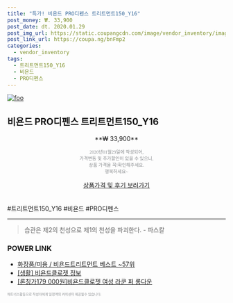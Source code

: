 ```yaml
--- 
title: "특가! 비욘드 PRO디펜스 트리트먼트150_Y16" 
post_money: ₩. 33,900 
post_date: dt. 2020.01.29 
post_img_url: https://static.coupangcdn.com/image/vendor_inventory/images/2018/10/24/12/3/97739285-1ac7-4f93-8e62-d5846f4aeecf.jpg 
post_link_url: https://coupa.ng/bnFmp2 
categories: 
  - vendor_inventory 
tags: 
  - 트리트먼트150_Y16 
  - 비욘드 
  - PRO디펜스 
--- 
```

[![foo](https://static.coupangcdn.com/image/vendor_inventory/images/2018/10/24/12/3/97739285-1ac7-4f93-8e62-d5846f4aeecf.jpg)](https://coupa.ng/bnFmp2) 

## 비욘드 PRO디펜스 트리트먼트150_Y16 
<p style="text-align: center;">**₩ 33,900**</p> 
<p style="text-align: center;"><span style="color: #898c8f; font-family: Georgia,Times,serif; font-size: 0.75em;">2020년01월29일에 작성되어, <br>가격변동 및 추가할인이 있을 수 있으니,<br> 상품 가격을 꼭!확인해주세요.<br>행복하세요~</span> 
</p>	 
<div markdown="0" style="text-align: center;"><a href="https://coupa.ng/bnFmp2" class="btn btn--success">상품가격 및 후기 보러가기</a></div> 
<br><br> 
  #트리트먼트150_Y16 #비욘드 #PRO디펜스 
<hr> 

> 습관은 제2의 천성으로 제1의 천성을 파괴한다. - 파스칼 


### POWER LINK

* <a href="https://blog.naver.com/santokki14/221788677265" target="_blank">화장품/미용 / 비욘드트리트먼트 베스트 ~57위</a>
* <a href="https://blog.naver.com/fasyy4321/221759461529" target="_blank"> [생활] 비욘드클로젯 정보 </a>
* <a href="https://blog.naver.com/santokki14/221784949039" target="_blank">[론칭가179 000원]비욘드클로젯 여성 라쿤 퍼 롱다운</a>

<span style="color: #898c8f; font-family: Georgia,Times,serif; font-size: 0.55em;">파트너스활동으로 작성자에게 일정액의 커미션이 제공될수 있습니다.</span> 
